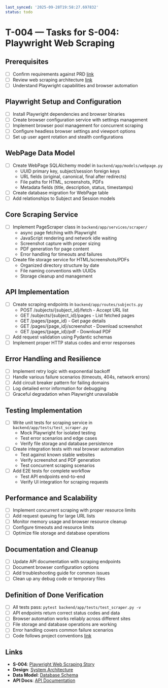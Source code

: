 ```yaml
last_synced: '2025-09-28T19:58:27.697832'
status: todo
```

# T-004 — Tasks for S-004: Playwright Web Scraping

## Prerequisites
- [ ] Confirm requirements against PRD [link](../../docs/product/osint-platform.md)
- [ ] Review web scraping architecture [link](../../docs/design/osint-platform.md)
- [ ] Understand Playwright capabilities and browser automation

## Playwright Setup and Configuration
- [ ] Install Playwright dependencies and browser binaries
- [ ] Create browser configuration service with settings management
- [ ] Implement browser pool management for concurrent scraping
- [ ] Configure headless browser settings and viewport options
- [ ] Set up user agent rotation and stealth configurations

## WebPage Data Model
- [ ] Create WebPage SQLAlchemy model in `backend/app/models/webpage.py`
  - UUID primary key, subject/session foreign keys
  - URL fields (original, canonical, final after redirects)
  - File paths for HTML, screenshots, PDFs
  - Metadata fields (title, description, status, timestamps)
- [ ] Create database migration for WebPage table
- [ ] Add relationships to Subject and Session models

## Core Scraping Service
- [ ] Implement PageScraper class in `backend/app/services/scraper/`
  - async page fetching with Playwright
  - JavaScript rendering and network idle waiting
  - Screenshot capture with proper sizing
  - PDF generation for page content
  - Error handling for timeouts and failures
- [ ] Create file storage service for HTML/screenshots/PDFs
  - Organized directory structure by date
  - File naming conventions with UUIDs
  - Storage cleanup and management

## API Implementation
- [ ] Create scraping endpoints in `backend/app/routes/subjects.py`
  - POST /subjects/{subject_id}/fetch - Accept URL list
  - GET /subjects/{subject_id}/pages - List fetched pages
  - GET /pages/{page_id} - Get page details
  - GET /pages/{page_id}/screenshot - Download screenshot
  - GET /pages/{page_id}/pdf - Download PDF
- [ ] Add request validation using Pydantic schemas
- [ ] Implement proper HTTP status codes and error responses

## Error Handling and Resilience
- [ ] Implement retry logic with exponential backoff
- [ ] Handle various failure scenarios (timeouts, 404s, network errors)
- [ ] Add circuit breaker pattern for failing domains
- [ ] Log detailed error information for debugging
- [ ] Graceful degradation when Playwright unavailable

## Testing Implementation
- [ ] Write unit tests for scraping service in `backend/app/tests/test_scraper.py`
  - Mock Playwright for isolated testing
  - Test error scenarios and edge cases
  - Verify file storage and database persistence
- [ ] Create integration tests with real browser automation
  - Test against known stable websites
  - Verify screenshot and PDF generation
  - Test concurrent scraping scenarios
- [ ] Add E2E tests for complete workflow
  - Test API endpoints end-to-end
  - Verify UI integration for scraping requests

## Performance and Scalability
- [ ] Implement concurrent scraping with proper resource limits
- [ ] Add request queuing for large URL lists
- [ ] Monitor memory usage and browser resource cleanup
- [ ] Configure timeouts and resource limits
- [ ] Optimize file storage and database operations

## Documentation and Cleanup
- [ ] Update API documentation with scraping endpoints
- [ ] Document browser configuration options
- [ ] Add troubleshooting guide for common issues
- [ ] Clean up any debug code or temporary files

## Definition of Done Verification
- [ ] All tests pass: `pytest backend/app/tests/test_scraper.py -v`
- [ ] API endpoints return correct status codes and data
- [ ] Browser automation works reliably across different sites
- [ ] File storage and database operations are working
- [ ] Error handling covers common failure scenarios
- [ ] Code follows project conventions [link](../../standards/conventions.md)

## Links
- **S-004**: [Playwright Web Scraping Story](../stories/S-004-web-scraping.md)
- **Design**: [System Architecture](../../docs/design/osint-platform.md)
- **Data Model**: [Database Schema](../../docs/data-model.md)
- **API Docs**: [API Documentation](../../docs/api.md)
